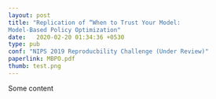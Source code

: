 ```yaml
---
layout: post
title: "Replication of “When to Trust Your Model:
Model-Based Policy Optimization"
date:   2020-02-20 01:34:36 +0530
type: pub
conf: "NIPS 2019 Reproducbility Challenge (Under Review)"
paperlink: MBPO.pdf
thumb: test.png
---
```


Some content
